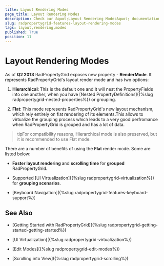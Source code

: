 ```yaml
---
title: Layout Rendering Modes
page_title: Layout Rendering Modes
description: Check our &quot;Layout Rendering Modes&quot; documentation article for the RadPropertyGrid {{ site.framework_name }} control.
slug: radpropertygrid-features-layout-rendering-modes
tags: layout,rendering,modes
published: True
position: 11
---
```


# Layout Rendering Modes



As of __Q2 2013__ RadPropertyGrid exposes new property - __RenderMode__. It represents RadPropertyGrid's layout render mode and has two options:

1. __Hierarchical__: This is the default one and it will nest the PropertyFields into one another, when you have [Nested PropertyDefinitions]({%slug radpropertygrid-nested-properties%}) or grouping.
        

2. __Flat__: This mode represents RadPropertyGrid's new layout mechanism, which rely entirely on flat rendering of its elements.This allows to virtualize the grouping process which leads to a very good perfromance when RadPropertyGrid is grouped and has a lot of data.
        



>tipFor compatibility reasons, Hierarchical mode is also preserved, but it is recommended to use Flat mode.

There are a number of benefits of using the __Flat__ render mode. Some are listed below:
      

* __Faster layout rendering__ and __scrolling time__ for __grouped__ RadPropertyGrid.
        

* Supported [UI Virtualization]({%slug radpropertygrid-virtualization%}) for __grouping scenarios__.
        

* [Keyboard Navigation]({%slug radpropertygrid-features-keyboard-support%})
        

## See Also

 * [Getting Started with RadPropertyGrid]({%slug radpropertygrid-getting-started-getting-started%})

 * [UI Virtualization]({%slug radpropertygrid-virtualization%})

 * [Edit Modes]({%slug radpropertygrid-edit-modes%})

 * [Scrolling into View]({%slug radpropertygrid-scrolling%})
